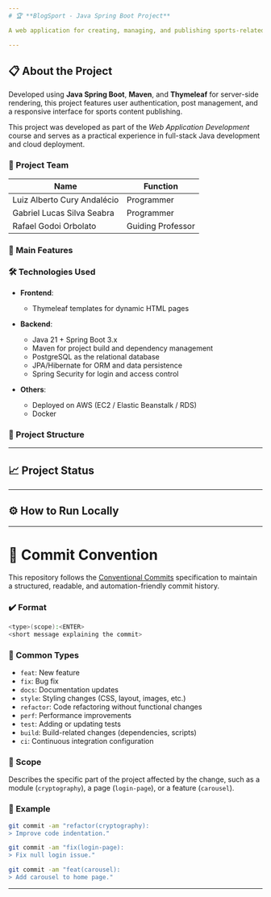 ```yaml
---
# 🏆 **BlogSport - Java Spring Boot Project**

A web application for creating, managing, and publishing sports-related blog content.

---
```


## 📋 About the Project

Developed using **Java Spring Boot**, **Maven**, and **Thymeleaf** for server-side rendering, this project features user authentication, post management, and a responsive interface for sports content publishing.

This project was developed as part of the *Web Application Development* course and serves as a practical experience in full-stack Java development and cloud deployment.

### 👥 Project Team

| Name                        | Function                                 |
| --------------------------- | ---------------------------------------- |
| Luiz Alberto Cury Andalécio | Programmer                               |
| Gabriel Lucas Silva Seabra  | Programmer                               |
| Rafael Godoi Orbolato       | Guiding Professor                        |

### 🎯 Main Features

### 🛠️ Technologies Used

* **Frontend**:
  * Thymeleaf templates for dynamic HTML pages

* **Backend**:
  * Java 21 + Spring Boot 3.x
  * Maven for project build and dependency management
  * PostgreSQL as the relational database
  * JPA/Hibernate for ORM and data persistence
  * Spring Security for login and access control

* **Others**:
  * Deployed on AWS (EC2 / Elastic Beanstalk / RDS)
  * Docker

### 📁 Project Structure

---

## 📈 Project Status

---

## ⚙️ How to Run Locally

---

# 📓 Commit Convention

This repository follows the [Conventional Commits](https://www.conventionalcommits.org/) specification to maintain a structured, readable, and automation-friendly commit history.

### ✔️ Format

```bash
<type>(scope):<ENTER>
<short message explaining the commit>
```

### 🔧 Common Types

* `feat`: New feature
* `fix`: Bug fix
* `docs`: Documentation updates
* `style`: Styling changes (CSS, layout, images, etc.)
* `refactor`: Code refactoring without functional changes
* `perf`: Performance improvements
* `test`: Adding or updating tests
* `build`: Build-related changes (dependencies, scripts)
* `ci`: Continuous integration configuration

### 📍 Scope

Describes the specific part of the project affected by the change, such as a module (`cryptography`), a page (`login-page`), or a feature (`carousel`).

### 📝 Example

```bash
git commit -am "refactor(cryptography):
> Improve code indentation."

git commit -am "fix(login-page):
> Fix null login issue."

git commit -am "feat(carousel):
> Add carousel to home page."
```
---

